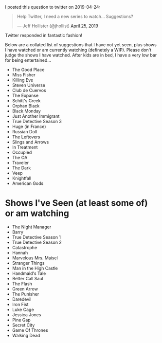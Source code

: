 I posted this question to twitter on 2019-04-24:

<blockquote class="twitter-tweet" data-lang="en"><p lang="en" dir="ltr">Help Twitter, I need a new series to watch...  Suggestions?</p>&mdash; Jeff Hollister (@jhollist) <a href="https://twitter.com/jhollist/status/1121203901682855942?ref_src=twsrc%5Etfw">April 25, 2019</a></blockquote>

Twitter responded in fantastic fashion!

Below are a collated list of suggestions that I have not yet seen, plus shows I have watched or am currently watching (definetely a WIP).  Please don't judge the shows I have watched.  After kids are in bed, I have a very low bar for being entertained...

- The Good Place
- Miss Fisher
- Killing Eve
- Steven Universe
- Club de Cuervos
- The Expanse
- Schitt's Creek
- Orphan Black
- Black Monday
- Just Another Immigrant
- True Detective Season 3
- Huge (in France)
- Russian Doll
- The Leftovers
- Slings and Arrows
- In Treatment
- Occupied
- The OA
- Traveler
- The Dark
- Veep
- Knightfall
- American Gods

# Shows I've Seen (at least some of) or am watching
- The Night Manager
- Barry
- True Detective Season 1
- True Detective Season 2
- Catastrophe
- Hannah
- Marvelous Mrs. Maisel
- Stranger Things
- Man in the High Castle
- Handmaid's Tale
- Better Call Saul
- The Flash
- Green Arrow
- The Punisher
- Daredevil
- Iron Fist
- Luke Cage
- Jessica Jones
- Pine Gap
- Secret City
- Game Of Thrones
- Walking Dead